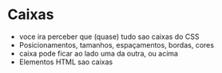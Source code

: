 # Caixas

* voce ira perceber que (quase) tudo sao caixas do CSS
* Posicionamentos, tamanhos, espaçamentos, bordas, cores
* caixa pode ficar ao lado uma da outra, ou acima
* Elementos HTML sao caixas